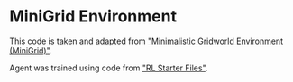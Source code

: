 # MiniGrid Environment
This code is taken and adapted from ["Minimalistic Gridworld Environment (MiniGrid)"](https://github.com/maximecb/gym-minigrid).

Agent was trained using code from ["RL Starter Files"](https://github.com/lcswillems/rl-starter-files).